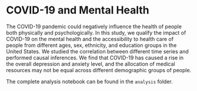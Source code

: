 # COVID-19 and Mental Health

The COVID-19 pandemic could negatively influence the health of people both physically and psychologically. In this study, we qualify the impact of COVID-19 on the mental health and the accessibility to health care of people from different ages, sex, ethnicity, and education groups in the United States. We studied the correlation between different time series and performed causal inferences. We find that COVID-19 has caused a rise in the overall depression and anxiety level, and the allocation of medical resources may not be equal across different demographic groups of people.

The complete analysis notebook can be found in the `analysis` folder. 
